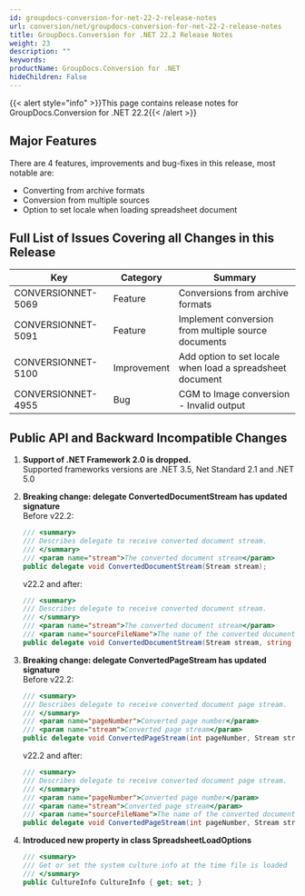 ```yaml
---
id: groupdocs-conversion-for-net-22-2-release-notes
url: conversion/net/groupdocs-conversion-for-net-22-2-release-notes
title: GroupDocs.Conversion for .NET 22.2 Release Notes
weight: 23
description: ""
keywords: 
productName: GroupDocs.Conversion for .NET
hideChildren: False
---
```

{{< alert style="info" >}}This page contains release notes for GroupDocs.Conversion for .NET 22.2{{< /alert >}}

## Major Features

There are 4 features, improvements and bug-fixes in this release, most notable are:

*   Converting from archive formats
*   Conversion from multiple sources
*   Option to set locale when loading spreadsheet document

## Full List of Issues Covering all Changes in this Release


| Key | Category | Summary |
| --- | --- | --- |
| CONVERSIONNET-5069 | Feature | Conversions from archive formats |
| CONVERSIONNET-5091 | Feature | Implement conversion from multiple source documents |
| CONVERSIONNET-5100 | Improvement | Add option to set locale when load a spreadsheet document |
| CONVERSIONNET-4955 | Bug | CGM to Image conversion - Invalid output |



## Public API and Backward Incompatible Changes

1.  **Support of .NET Framework 2.0 is dropped.**\
    Supported frameworks versions are .NET 3.5, Net Standard 2.1 and .NET 5.0

2.  **Breaking change: delegate ConvertedDocumentStream has updated signature**\
    Before v22.2:
    ```csharp
    /// <summary>
    /// Describes delegate to receive converted document stream.
    /// </summary>
    /// <param name="stream">The converted document stream</param>
    public delegate void ConvertedDocumentStream(Stream stream);
    ```
    v22.2 and after:
    ```csharp
    /// <summary>
    /// Describes delegate to receive converted document stream.
    /// </summary>
    /// <param name="stream">The converted document stream</param>
    /// <param name="sourceFileName">The name of the converted document</param>
    public delegate void ConvertedDocumentStream(Stream stream, string sourceFileName);
    ```

3.  **Breaking change: delegate ConvertedPageStream has updated signature**\
    Before v22.2:
    ```csharp
    /// <summary>
    /// Describes delegate to receive converted document page stream. 
    /// </summary>
    /// <param name="pageNumber">Converted page number</param>
    /// <param name="stream">Converted page stream</param>
    public delegate void ConvertedPageStream(int pageNumber, Stream stream);
    ```
    v22.2 and after:
    ```csharp
    /// <summary>
    /// Describes delegate to receive converted document page stream. 
    /// </summary>
    /// <param name="pageNumber">Converted page number</param>
    /// <param name="stream">Converted page stream</param>
    /// <param name="sourceFileName">The name of the converted document</param>
    public delegate void ConvertedPageStream(int pageNumber, Stream stream, string sourceFileName);
    ```

4.  **Introduced new property in class SpreadsheetLoadOptions**
    
    ```csharp
    /// <summary>
    /// Get or set the system culture info at the time file is loaded
    /// </summary>
    public CultureInfo CultureInfo { get; set; }
    ```
